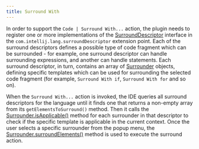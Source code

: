 ```yaml
---
title: Surround With
---
```


In order to support the `Code | Surround With...` action, the plugin needs to register one or more implementations of the
[SurroundDescriptor](upsource:///platform/lang-api/src/com/intellij/lang/surroundWith/SurroundDescriptor.java)
interface in the `com.intellij.lang.surroundDescriptor` extension point.
Each of the surround descriptors defines a possible type of code fragment which can be surrounded - for example, one surround descriptor can handle surrounding expressions, and another can handle statements.
Each surround descriptor, in turn, contains an array of
[Surrounder](upsource:///platform/lang-api/src/com/intellij/lang/surroundWith/Surrounder.java)
objects, defining specific templates which can be used for surrounding the selected code fragment (for example, `Surround With if`, `Surround With for` and so on).

When the `Surround With...` action is invoked, the IDE queries all surround descriptors for the language until it finds one that returns a non-empty array from its `getElementsToSurround()` method.
Then it calls the
[Surrounder.isApplicable()](upsource:///platform/lang-api/src/com/intellij/lang/surroundWith/Surrounder.java)<!--#L46-->
method for each surrounder in that descriptor to check if the specific template is applicable in the current context.
Once the user selects a specific surrounder from the popup menu, the
[Surrounder.surroundElements()](upsource:///platform/lang-api/src/com/intellij/lang/surroundWith/Surrounder.java)<!--#L57-->
method is used to execute the surround action.
